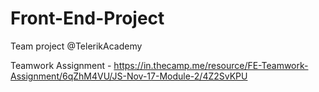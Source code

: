 # Front-End-Project
Team project @TelerikAcademy

Teamwork Assignment - https://in.thecamp.me/resource/FE-Teamwork-Assignment/6qZhM4VU/JS-Nov-17-Module-2/4Z2SvKPU
